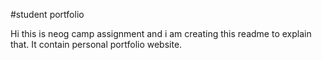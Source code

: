 #student portfolio


Hi this is neog camp assignment and i am creating this readme to explain that.
It contain personal portfolio website.